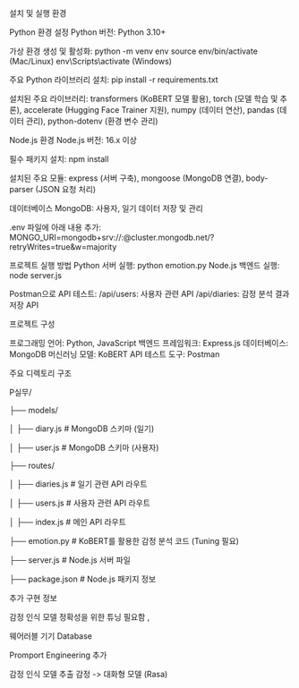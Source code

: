 설치 및 실행 환경


Python 환경 설정
Python 버전: Python 3.10+


가상 환경 생성 및 활성화:
python -m venv env
source env/bin/activate (Mac/Linux)
env\Scripts\activate (Windows)


주요 Python 라이브러리 설치:
pip install -r requirements.txt



설치된 주요 라이브러리: transformers (KoBERT 모델 활용), torch (모델 학습 및 추론), accelerate (Hugging Face Trainer 지원), numpy (데이터 연산), pandas (데이터 관리), python-dotenv (환경 변수 관리)




Node.js 환경
Node.js 버전: 16.x 이상



필수 패키지 설치:
npm install



설치된 주요 모듈: express (서버 구축), mongoose (MongoDB 연결), body-parser (JSON 요청 처리)



데이터베이스
MongoDB: 사용자, 일기 데이터 저장 및 관리


.env 파일에 아래 내용 추가:
MONGO_URI=mongodb+srv://<username>:<password>@cluster.mongodb.net/<dbname>?retryWrites=true&w=majority


프로젝트 실행 방법
Python 서버 실행: python emotion.py
Node.js 백엔드 실행: node server.js


Postman으로 API 테스트:
/api/users: 사용자 관련 API
/api/diaries: 감정 분석 결과 저장 API


프로젝트 구성


프로그래밍 언어: Python, JavaScript
백엔드 프레임워크: Express.js
데이터베이스: MongoDB
머신러닝 모델: KoBERT
API 테스트 도구: Postman


주요 디렉토리 구조

P실무/

├── models/

│ ├── diary.js # MongoDB 스키마 (일기)

│ ├── user.js # MongoDB 스키마 (사용자)

├── routes/

│ ├── diaries.js # 일기 관련 API 라우트

│ ├── users.js # 사용자 관련 API 라우트

│ ├── index.js # 메인 API 라우트

├── emotion.py # KoBERT를 활용한 감정 분석 코드 (Tuning 필요)

├── server.js # Node.js 서버 파일

├── package.json # Node.js 패키지 정보


추가 구현 정보 

감정 인식 모델 정확성을 위한 튜닝 필요함 ,  


웨어러블 기기 Database 


Promport Engineering 추가 


감정 인식 모델 추출 감정 -> 대화형 모델 (Rasa)





